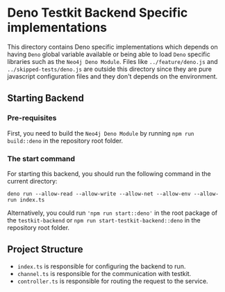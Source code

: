 # Deno Testkit Backend Specific implementations

This directory contains Deno specific implementations which depends on having
`Deno` global variable available or being able to load `Deno` specific libraries
such as the `Neo4j Deno Module`. Files like `../feature/deno.js` and
`../skipped-tests/deno.js` are outside this directory since they are pure
javascript configuration files and they don't depends on the environment.

## Starting Backend

### Pre-requisites

First, you need to build the `Neo4j Deno Module` by running
`npm run build::deno` in the repository root folder.

### The start command

For starting this backend, you should run the following command in the current
directory:

```
deno run --allow-read --allow-write --allow-net --allow-env --allow-run index.ts
```

Alternatively, you could run `'npm run start::deno'` in the root package of the
`testkit-backend` or `npm run start-testkit-backend::deno` in the repository
root folder.

## Project Structure

- `index.ts` is responsible for configuring the backend to run.
- `channel.ts` is responsible for the communication with testkit.
- `controller.ts` is responsible for routing the request to the service.
